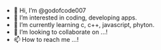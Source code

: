 - 👋 Hi, I’m @godofcode007
- 👀 I’m interested in coding, developing apps.
- 🌱 I’m currently learning c, c++, javascript, phyton. 
- 💞️ I’m looking to collaborate on ...!
- 📫 How to reach me ...!

<!---
godofcode007/godofcode007 is a ✨ special ✨ repository because its `README.md` (this file) appears on your GitHub profile.
You can click the Preview link to take a look at your changes.
--->

